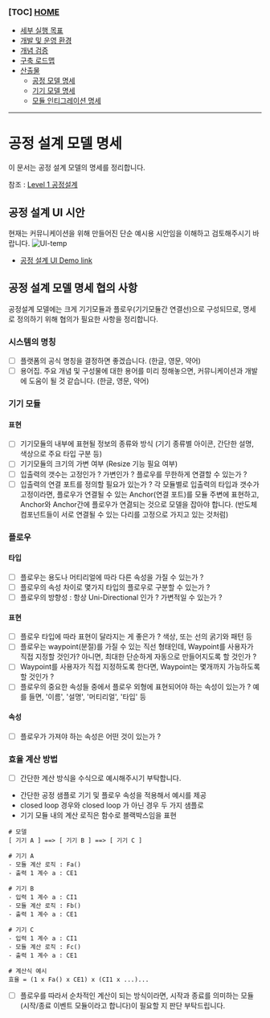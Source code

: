 ### [TOC] [HOME](/docs)

- [세부 실행 목표](/docs/concept.md)
- [개발 및 운영 환경](/docs/devops)
- [개념 검증](/docs/poc)
- [구축 로드맵](/docs/roadmap)
- [산출물](/docs/artifacts)
  - [공정 모델 명세](/docs/artifacts/process-model-spec.md)
  - [기기 모델 명세](/docs/artifacts/device-model-spec.md)
  - [모듈 인티그레이션 명세](/docs/artifacts/module-integration-spec.md)

---

# 공정 설계 모델 명세

이 문서는 공정 설계 모델의 명세를 정리합니다.

참조 : [Level 1 공정설계](/docs/artifacts/about-process-design.md)

## 공정 설계 UI 시안

현재는 커뮤니케이션을 위해 만들어진 단순 예시용 시안임을 이해하고 검토해주시기 바랍니다.
![UI-temp](https://user-images.githubusercontent.com/1257178/127587720-d47b110f-f1bb-4be1-96d0-100238064abe.png)

- [공정 설계 UI Demo link](https://xd.adobe.com/view/b48de54e-3898-46f9-967f-28eeafef01b7-e1de/)

## 공정 설계 모델 명세 협의 사항

공정설계 모델에는 크게 기기모듈과 플로우(기기모듈간 연결선)으로 구성되므로, 명세로 정의하기 위해 협의가 필요한 사항을 정리합니다.

### **시스템의 명칭**

- [ ] 플랫폼의 공식 명칭을 결정하면 좋겠습니다. (한글, 영문, 약어)
- [ ] 용어집. 주요 개념 및 구성물에 대한 용어를 미리 정해놓으면, 커뮤니케이션과 개발에 도움이 될 것 같습니다. (한글, 영문, 약어)

### **기기 모듈**

#### 표현

- [ ] 기기모듈의 내부에 표현될 정보의 종류와 방식 (기기 종류별 아이콘, 간단한 설명, 색상으로 주요 타입 구분 등)
- [ ] 기기모듈의 크기의 가변 여부 (Resize 기능 필요 여부)
- [ ] 입출력의 갯수는 고정인가 ? 가변인가 ? 플로우를 무한하게 연결할 수 있는가 ?
- [ ] 입출력의 연결 포트를 정의할 필요가 있는가 ? 각 모듈별로 입출력의 타입과 갯수가 고정이라면, 플로우가 연결될 수 있는 Anchor(연결 포트)를 모듈 주변에 표현하고, Anchor와 Anchor간에 플로우가 연겷되는 것으로 모델을 잡아야 합니다. (반도체 컴포넌트들이 서로 연결될 수 있는 다리를 고정으로 가지고 있는 것처럼)

### **플로우**

#### 타입

- [ ] 플로우는 용도나 머티리얼에 따라 다른 속성을 가질 수 있는가 ?
- [ ] 플로우의 속성 차이로 몇가지 타입의 플로우로 구분할 수 있는가 ?
- [ ] 플로우의 방향성 : 항상 Uni-Directional 인가 ? 가변적일 수 있는가 ?

#### 표현

- [ ] 플로우 타입에 따라 표현이 달라지는 게 좋은가 ? 색상, 또는 선의 굵기와 패턴 등
- [ ] 플로우는 waypoint(분절)를 가질 수 있는 직선 형태인데, Waypoint를 사용자가 직접 지정할 것인가? 아니면, 최대한 단순하게 자동으로 만들어지도록 할 것인가 ?
- [ ] Waypoint를 사용자가 직접 지정하도록 한다면, Waypoint는 몇개까지 가능하도록 할 것인가 ?
- [ ] 플로우의 중요한 속성들 중에서 플로우 외형에 표현되어야 하는 속성이 있는가 ? 예를 들면, '이름', '설명', '머티리얼', '타입' 등

#### 속성

- [ ] 플로우가 가져야 하는 속성은 어떤 것이 있는가 ?

### **효율 계산 방법**

- [ ] 간단한 계산 방식을 수식으로 예시해주시기 부탁합니다.

- 간단한 공정 샘플로 기기 및 플로우 속성을 적용해서 예시를 제공
- closed loop 경우와 closed loop 가 아닌 경우 두 가지 샘플로
- 기기 모듈 내의 계산 로직은 함수로 블랙박스임을 표현

```
# 모델
[ 기기 A ] ==> [ 기기 B ] ==> [ 기기 C ]

# 기기 A
- 모듈 계산 로직 : Fa()
- 출력 1 계수 a : CE1

# 기기 B
- 입력 1 계수 a : CI1
- 모듈 계산 로직 : Fb()
- 출력 1 계수 a : CE1

# 기기 C
- 입력 1 계수 a : CI1
- 모듈 계산 로직 : Fc()
- 출력 1 계수 a : CE1

# 계산식 예시
효율 = (1 x Fa() x CE1) x (CI1 x ...)...
```

- [ ] 플로우를 따라서 순차적인 계산이 되는 방식이라면, 시작과 종료를 의미하는 모듈(시작/종료 이벤트 모듈이라고 합니다)이 필요할 지 판단 부탁드립니다.
